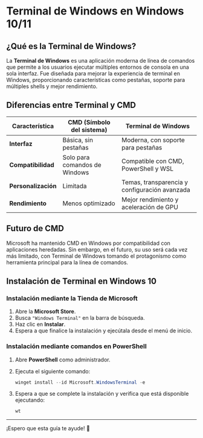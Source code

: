 # Terminal de Windows en Windows 10/11

## ¿Qué es la Terminal de Windows?
La **Terminal de Windows** es una aplicación moderna de línea de comandos que permite a los usuarios ejecutar múltiples entornos de consola en una sola interfaz. Fue diseñada para mejorar la experiencia de terminal en Windows, proporcionando características como pestañas, soporte para múltiples shells y mejor rendimiento.

## Diferencias entre Terminal y CMD
| Característica | CMD (Símbolo del sistema) | Terminal de Windows |
|---------------|-------------------------|--------------------|
| **Interfaz** | Básica, sin pestañas | Moderna, con soporte para pestañas |
| **Compatibilidad** | Solo para comandos de Windows | Compatible con CMD, PowerShell y WSL |
| **Personalización** | Limitada | Temas, transparencia y configuración avanzada |
| **Rendimiento** | Menos optimizado | Mejor rendimiento y aceleración de GPU |

## Futuro de CMD
Microsoft ha mantenido CMD en Windows por compatibilidad con aplicaciones heredadas. Sin embargo, en el futuro, su uso será cada vez más limitado, con Terminal de Windows tomando el protagonismo como herramienta principal para la línea de comandos.

## Instalación de Terminal en Windows 10

### Instalación mediante la Tienda de Microsoft
1. Abre la **Microsoft Store**.
2. Busca `"Windows Terminal"` en la barra de búsqueda.
3. Haz clic en **Instalar**.
4. Espera a que finalice la instalación y ejecútala desde el menú de inicio.

### Instalación mediante comandos en PowerShell
1. Abre **PowerShell** como administrador.
2. Ejecuta el siguiente comando:

    ```powershell
    winget install --id Microsoft.WindowsTerminal -e
    ```

3. Espera a que se complete la instalación y verifica que está disponible ejecutando:

    ```powershell
    wt
    ```

---

¡Espero que esta guía te ayude! 🚀
